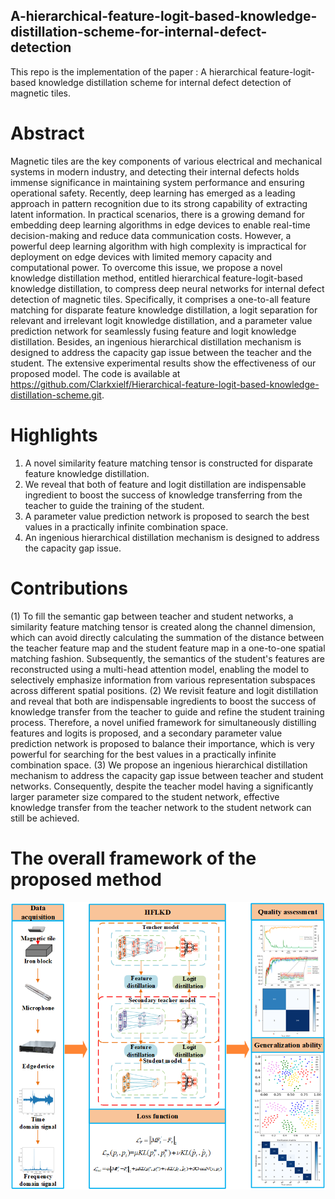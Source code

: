## A-hierarchical-feature-logit-based-knowledge-distillation-scheme-for-internal-defect-detection
This repo is the implementation of the paper : A hierarchical feature-logit-based knowledge distillation scheme for internal defect detection of magnetic tiles.

Abstract
=
Magnetic tiles are the key components of various electrical and mechanical systems in modern industry, and detecting their internal defects holds immense significance in maintaining system performance and ensuring operational safety. Recently, deep learning has emerged as a leading approach in pattern recognition due to its strong capability of extracting latent information. In practical scenarios, there is a growing demand for embedding deep learning algorithms in edge devices to enable real-time decision-making and reduce data communication costs. However, a powerful deep learning algorithm with high complexity is impractical for deployment on edge devices with limited memory capacity and computational power. To overcome this issue, we propose a novel knowledge distillation method, entitled hierarchical feature-logit-based knowledge distillation, to compress deep neural networks for internal defect detection of magnetic tiles. Specifically, it comprises a one-to-all feature matching for disparate feature knowledge distillation, a logit separation for relevant and irrelevant logit knowledge distillation, and a parameter value prediction network for seamlessly fusing feature and logit knowledge distillation. Besides, an ingenious hierarchical distillation mechanism is designed to address the capacity gap issue between the teacher and the student. The extensive experimental results show the effectiveness of our proposed model. The code is available at  https://github.com/Clarkxielf/Hierarchical-feature-logit-based-knowledge-distillation-scheme.git.

Highlights
=
1)	A novel similarity feature matching tensor is constructed for disparate feature knowledge distillation.
2)	We reveal that both of feature and logit distillation are indispensable ingredient to boost the success of knowledge transferring from the teacher to guide the training of the student.
3)	A parameter value prediction network is proposed to search the best values in a practically infinite combination space.
4)	An ingenious hierarchical distillation mechanism is designed to address the capacity gap issue.

Contributions
=
(1)	To fill the semantic gap between teacher and student networks, a similarity feature matching tensor is created along the channel dimension, which can avoid directly calculating the summation of the distance between the teacher feature map and the student feature map in a one-to-one spatial matching fashion. Subsequently, the semantics of the student's features are reconstructed using a multi-head attention model, enabling the model to selectively emphasize information from various representation subspaces across different spatial positions.
(2)	We revisit feature and logit distillation and reveal that both are indispensable ingredients to boost the success of knowledge transfer from the teacher to guide and refine the student training process. Therefore, a novel unified framework for simultaneously distilling features and logits is proposed, and a secondary parameter value prediction network is proposed to balance their importance, which is very powerful for searching for the best values in a practically infinite combination space.
(3)	We propose an ingenious hierarchical distillation mechanism to address the capacity gap issue between teacher and student networks. Consequently, despite the teacher model having a significantly larger parameter size compared to the student network, effective knowledge transfer from the teacher network to the student network can still be achieved.

The overall framework of the proposed method
=
![框架图](论文框架图/框架图.png)
